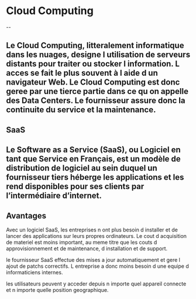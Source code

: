 # Cloud Computing
--

Le Cloud Computing, litteralement informatique dans les nuages, designe l utilisation de serveurs distants 
pour traiter ou stocker l information. L acces se fait le plus souvent à l aide d un navigateur Web. Le Cloud 
Computing est donc geree par une tierce partie dans ce qu on appelle des Data Centers. Le fournisseur 
assure donc la continuite du service et la maintenance.
---

## SaaS
Le Software as a Service (SaaS), ou Logiciel en tant que Service en Français, est un modèle de distribution de logiciel au sein duquel un fournisseur tiers héberge les applications et les rend disponibles pour ses clients par l’intermédiaire d’internet.
--

## Avantages 
Avec un logiciel SaaS, les entreprises n ont plus besoin d installer et de lancer des applications sur leurs propres ordinateurs. Le cout d acquisition de materiel est moins important, au meme titre que les couts d approvisionnement et de maintenance, d installation et de support.

le fournisseur SaaS effectue des mises a jour automatiquement et gere l ajout de patchs correctifs. L entreprise a donc moins besoin d une equipe d informaticiens internes.

les utilisateurs peuvent y acceder depuis n importe quel appareil connecte et n importe quelle position geographique.
